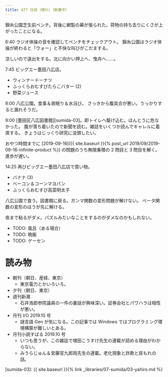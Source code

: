 ```yaml
---
title: 477 日目（晴れ）（執筆中）
---
```


錦糸公園芝生前ベンチ。背後に網製の幕が張られた。荷物の持ち去りにくさが上がったことになる。

6:40 ラジオ体操の音を確認してベンチをチェックアウト。
錦糸公園はラジオ体操が終わると「ウォー」と不快な叫びがこだまする。

涼しいので遠出をする。北に向かい押上へ、曳舟へ……。

7:45 ビッグエー墨田八広店。
* ウィンナードーナツ
* ふっくらおむすびたらこバター (2)
* 野菜ジュース

8:00 八広公園。食事＆居眠り＆水浴び。
さっきから腹具合が悪い。うっかりすると漏れそうだ。

9:00 [墨田区八広図書館][sumida-03]。即トイレへ駆け込む。ほんとうに危なかった。
腹が落ち着いたので新聞を読む。雑誌をいくつか読んでキャレルに着席する。
きょうはじっくり研究に没頭したい。

おやつ時間までに [2019-09-16]({{ site.baseurl }}{% post_url 2019/09/2019-09-16-infinite-product %})
の問題のうち無限乗積の 2 問目と 3 問目を解く。進歩が遅い。

14:25 再びビッグエー墨田八広店で買い物。
* バナナ (3)
* ベーコン＆コーンマヨパン
* ふっくらおむすび高菜明太子

八広公園で食う。図書館に戻る。ガンマ関数の変形問題が解けない。
ベータ関数の変形のほうが先に解ける。

夜まで粘るがダメ。パズルみたいなことをするのがダメなのかもしれない。

* TODO: 風呂（ある場合）
* TODO: 晩飯
* TODO: ゲーセン

# 読み物

* 朝刊（朝日、産経、東京）
  * 東京電力とかいろいろ。
* 夕刊（朝日、東京）
* 週刊新潮
  * 石井浩郎参院議員の一件の裏話が興味深い。証券会社とパワハラは相性が悪い。
* 月刊 I/O 2019.10 号
  * 謎言語 Gen が気になる。この記事では Windows ではプログラミング環境構築が難しいとある。
* 月刊小説すばる 2019.10 号
  * いつも思うが、この雑誌で増田こうすけ先生の連載が読める理由がわからない。
  * みうらじゅん＆宮藤官九郎両先生の連載。老化現象と詐欺と尿もれの話。

[sumida-03]: {{ site.baseurl }}{% link _libraries/07-sumida/03-yahiro.md %}
